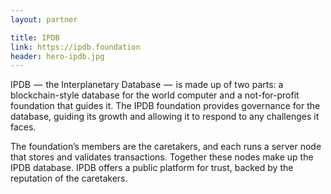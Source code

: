 ```yaml
---
layout: partner

title: IPDB
link: https://ipdb.foundation
header: hero-ipdb.jpg
---
```


IPDB  —  the Interplanetary Database  —  is made up of two parts: a blockchain-style database for the world computer and a not-for-profit foundation that guides it. The IPDB foundation provides governance for the database, guiding its growth and allowing it to respond to any challenges it faces.

The foundation’s members are the caretakers, and each runs a server node that stores and validates transactions. Together these nodes make up the IPDB database. IPDB offers a public platform for trust, backed by the reputation of the caretakers.
